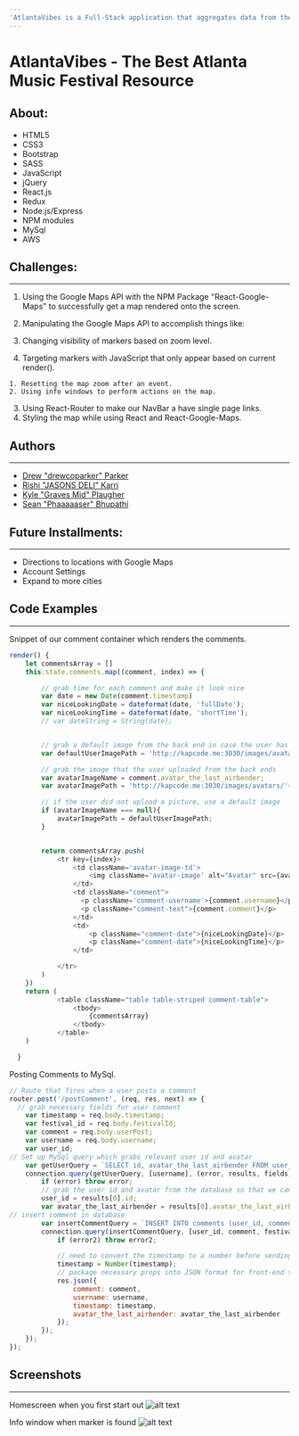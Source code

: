```yaml
---
'AtlantaVibes is a Full-Stack application that aggregates data from the top ten music festivals into one easy to use website. AtlantaVibes lets users view, rate, comment and purchase tickets for their favorite festivals in Atlanta.'
---
```


# AtlantaVibes - The Best Atlanta Music Festival Resource

## About:

- HTML5
- CSS3
- Bootstrap
- SASS
- JavaScript
- jQuery
- React.js
- Redux
- Node.js/Express
- NPM modules
- MySql
- AWS

## Challenges:

--------------------------------------------------------------------------------

1. Using the Google Maps API with the NPM Package "React-Google-Maps" to successfully get a map rendered onto the screen.
2. Manipulating the Google Maps API to accomplish things like:

  1. Changing visibility of markers based on zoom level.
  2. Targeting markers with JavaScript that only appear based on current render().

    1. Resetting the map zoom after an event.
    2. Using info windows to perform actions on the map.

3. Using React-Router to make our NavBar a have single page links.
4. Styling the map while using React and React-Google-Maps.

## Authors

--------------------------------------------------------------------------------

- [Drew "drewcoparker" Parker](https://github.com/drewcoparker)
- [Rishi "JASONS DELI" Karri](https://github.com/rishikarri)
- [Kyle "Graves Mid" Plaugher](https://github.com/Kaplaugher)
- [Sean "Phaaaaaser" Bhupathi](https://github.com/seanbhup)

## Future Installments:

--------------------------------------------------------------------------------

- Directions to locations with Google Maps
- Account Settings
- Expand to more cities

## Code Examples

--------------------------------------------------------------------------------

Snippet of our comment container which renders the comments.

```javascript
render() {
    let commentsArray = []
    this.state.comments.map((comment, index) => {

        // grab time for each comment and make it look nice
        var date = new Date(comment.timestamp)
        var niceLookingDate = dateformat(date, 'fullDate');
        var niceLookingTime = dateformat(date, 'shortTime');
        // var dateString = String(date);


        // grab a default image from the back end in case the user has not uploaded a photo
        var defaultUserImagePath = 'http://kapcode.me:3030/images/avatars/default-user-image.jpg';

        // grab the image that the user uploaded from the back ends
        var avatarImageName = comment.avatar_the_last_airbender;
        var avatarImagePath = 'http://kapcode.me:3030/images/avatars/'+avatarImageName

        // if the user did not upload a picture, use a default image
        if (avatarImageName === null){
            avatarImagePath = defaultUserImagePath;
        }


        return commentsArray.push(                
            <tr key={index}>
                <td className='avatar-image-td'>
                    <img className='avatar-image' alt="Avatar" src={avatarImagePath} />
                </td>
                <td className="comment">
                  <p className='comment-username'>{comment.username}</p>
                  <p className="comment-text">{comment.comment}</p>
                </td>
                <td>
                    <p className="comment-date">{niceLookingDate}</p>
                    <p className="comment-date">{niceLookingTime}</p>
                </td>

            </tr>
        )
    })
    return (            
            <table className="table table-striped comment-table">
                <tbody>
                    {commentsArray}
                </tbody>
            </table>
    )

  }
```

Posting Comments to MySql.

```javascript
// Route that fires when a user posts a comment
router.post('/postComment', (req, res, next) => {
  // grab necessary fields for user comment
    var timestamp = req.body.timestamp;
    var festival_id = req.body.festivalId;
    var comment = req.body.userPost;
    var username = req.body.username;
    var user_id;
// Set up MySql query which grabs relevant user id and avatar
    var getUserQuery = `SELECT id, avatar_the_last_airbender FROM user_info WHERE username = ?`;
    connection.query(getUserQuery, [username], (error, results, fields) => {
        if (error) throw error;
        // grab the user id and avatar from the database so that we can pass it to the front end
        user_id = results[0].id;
        var avatar_the_last_airbender = results[0].avatar_the_last_airbender;
// insert comment in database
        var insertCommentQuery = `INSERT INTO comments (user_id, comment, festival_id, timestamp) VALUES (?, ?, ?, ?)`;
        connection.query(insertCommentQuery, [user_id, comment, festival_id, timestamp], (error2, results2, fields2) => {
            if (error2) throw error2;

            // need to convert the timestamp to a number before sending it back to the front-end so that we can convert it to a date object
            timestamp = Number(timestamp);
            // package necessary props into JSON format for front-end to use
            res.json({
                comment: comment,
                username: username,
                timestamp: timestamp,
                avatar_the_last_airbender: avatar_the_last_airbender
            });
        });
    });
});
```


## Screenshots

--------------------------------------------------------------------------------

Homescreen when you first start out ![alt text](https://github.com/optipwr/Geography-Game/blob/master/screenshots/Homescreen.png "Homescreen.png")

Info window when marker is found ![alt text](https://github.com/optipwr/Geography-Game/blob/master/screenshots/InfoWindow.png "InfoWindow.png")
